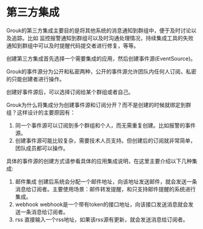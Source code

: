 # 第三方集成

Grouk的第三方集成主要目的是将其他系统的消息通知到群组中，便于及时讨论以及追踪。比如 监控报警通知到群组可以及时沟通处理情况，持续集成工具的失败通知到群组中可以及时提醒代码提交者进行修复，等等。

创建第三方集成首先选择一个需要集成的应用，然后创建事件源(EventSource)。

Grouk的事件源分为公开和私密两种，公开的事件源允许团队内任何人订阅，私密的只能创建者进行操作。

创建好事件源后，可以选择订阅给某个群组或者自己。

Grouk为什么将集成分为创建事件源和订阅分开？而不是创建的时候就绑定到群组？这样设计的主要原因有：
1. 同一个事件源可以订阅到多个群组和个人，而无需重复创建。比如报警的事件源。
2. 创建事件源可能比较复杂，需要技术人员支持。但创建后的订阅就非常简单，团队成员都可以操作。


具体的事件源的创建方式请参看具体的应用集成说明，在这里主要介绍以下几种集成:

1. 邮件集成 创建后系统会分配一个邮件地址，向该地址发送邮件，就会发送一条消息给订阅者。主要使用场景：邮件转发提醒，和只支持邮件提醒的系统进行集成。
2. webhook webhook是一个带有token的接口地址，向该接口发送消息就会发送一条消息给订阅者。
3. rss 直接输入一个rss地址，如果该rss源有更新，就会发送消息给订阅者。
